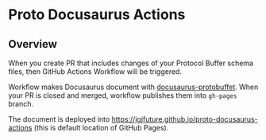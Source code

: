 # Proto Docusaurus Actions

## Overview

When you create PR that includes changes of your Protocol Buffer schema files, then GitHub Actions Workflow will be triggered.

Workflow makes Docusaurus document with [docusaurus-protobuffet](https://protobuffet.com/). When your PR is closed and merged, workflow publishes them into `gh-pages` branch.

The document is deployed into https://jgjfuture.github.io/proto-docusaurus-actions (this is default location of GitHub Pages).
